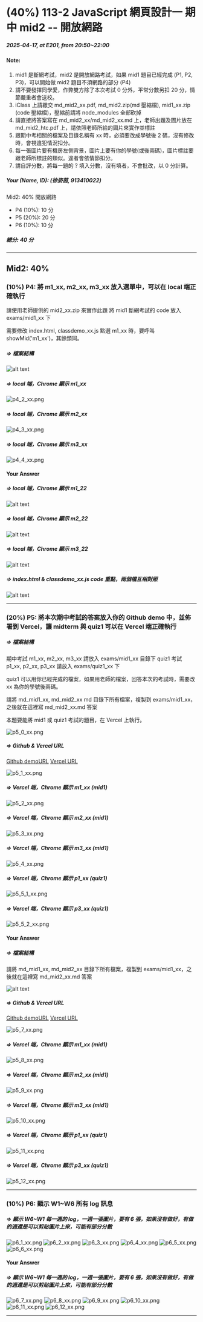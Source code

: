 # (40%) 113-2 JavaScript 網頁設計一 期中 mid2 -- 開放網路

##### 2025-04-17, at E201, from 20:50~22:00

#### Note:

1. mid1 是斷網考試，mid2 是開放網路考試，如果 mid1 題目已經完成 (P1, P2, P3)，可以開始做 mid2 題目不須網路的部分 (P4)
2. 請不要發揮同學愛，作弊雙方除了本次考試 0 分外，平常分數另扣 20 分，情節嚴重者會送校。
3. iClass 上請繳交 md_mid2_xx.pdf, md_mid2.zip(md 壓縮檔), mid1_xx.zip (code 壓縮檔)，壓縮前請將 node_modules 全部砍掉
4. 請直接將答案寫在 md_mid2_xx/md_mid2_xx.md 上，老師出題及圖片放在 md_mid2_htc.pdf 上，請依照老師所給的圖片來實作並標註
5. 跟期中考相關的檔案及目錄名稱有 xx 時，必須要改成學號後 2 碼，沒有修改時，會視違犯情況扣分。
6. 每一張圖片要有機房左側背景，圖片上要有你的學號(或後兩碼)，圖片標註要跟老師所標註的類似。違者會依情節扣分。
7. 請自評分數，將每一題的 ? 填入分數，沒有填者，不會批改，以 0 分計算。

##### Your (Name, ID): (徐姿茵, 913410022)

Mid2: 40% 開放網路

- P4 (10%): 10 分
- P5 (20%): 20 分
- P6 (10%): 10 分

##### 總分: 40 分

---

## Mid2: 40%

### (10%) P4: 將 m1_xx, m2_xx, m3_xx 放入選單中，可以在 local 端正確執行

請使用老師提供的 mid2_xx.zip 來實作此題
將 mid1 斷網考試的 code 放入 exams/mid1_xx 下

需要修改 index.html, classdemo_xx.js
點選 m1_xx 時，要呼叫 showMid('m1_xx')，其餘類同。

##### => 檔案結構

![alt text](p4-1.png)

##### => local 端，Chrome 顯示 m1_xx

![p4_2_xx.png](p4_2_xx.png)

##### => local 端，Chrome 顯示 m2_xx

![p4_3_xx.png](p4_3_xx.png)

##### => local 端，Chrome 顯示 m3_xx

![p4_4_xx.png](p4_4_xx.png)

#### Your Answer

##### => local 端，Chrome 顯示 m1_22

![alt text](p4-2.png)

##### => local 端，Chrome 顯示 m2_22

![alt text](p4-3.png)

##### => local 端，Chrome 顯示 m3_22

![alt text](p4-4.png)

##### => index.html & classdemo_xx.js code 重點，兩個檔互相對照

![alt text](p4-5.png)

---

### (20%) P5: 將本次期中考試的答案放入你的 Github demo 中，並佈署到 Vercel，讓 midterm 與 quiz1 可以在 Vercel 端正確執行

##### => 檔案結構

期中考試 m1_xx, m2_xx, m3_xx 請放入 exams/mid1_xx 目錄下
quiz1 考試 p1_xx, p2_xx, p3_xx 請放入 exams/quiz1_xx 下

quiz1 可以用你已經完成的檔案，如果用老師的檔案，回答本次的考試時，需要改 xx 為你的學號後兩碼。

請將 md_mid1_xx, md_mid2_xx md 目錄下所有檔案，複製到 exams/mid1_xx，之後就在這裡寫 md_mid2_xx.md 答案

本題要能將 mid1 或 quiz1 考試的題目，在 Vercel 上執行。

![p5_0_xx.png](p5_0_xx.png)

##### => Github & Vercel URL

[Github demoURL]()
[Vercel URL]()

![p5_1_xx.png](p5_1_xx.png)

##### => Vercel 端，Chrome 顯示 m1_xx (mid1)

![p5_2_xx.png](p5_2_xx.png)

##### => Vercel 端，Chrome 顯示 m2_xx (mid1)

![p5_3_xx.png](p5_3_xx.png)

##### => Vercel 端，Chrome 顯示 m3_xx (mid1)

![p5_4_xx.png](p5_4_xx.png)

##### => Vercel 端，Chrome 顯示 p1_xx (quiz1)

![p5_5_1_xx.png](p5_5_1_xx.png)

##### => Vercel 端，Chrome 顯示 p3_xx (quiz1)

![p5_5_2_xx.png](p5_5_2_xx.png)

#### Your Answer

##### => 檔案結構

請將 md_mid1_xx, md_mid2_xx 目錄下所有檔案，複製到 exams/mid1_xx，之後就在這裡寫 md_mid2_xx.md 答案

![alt text](p5-1.png)

##### => Github & Vercel URL

[Github demoURL]()
[Vercel URL]()

![p5_7_xx.png](p5_7_xx.png)

##### => Vercel 端，Chrome 顯示 m1_xx (mid1)

![p5_8_xx.png](p5_8_xx.png)

##### => Vercel 端，Chrome 顯示 m2_xx (mid1)

![p5_9_xx.png](p5_9_xx.png)

##### => Vercel 端，Chrome 顯示 m3_xx (mid1)

![p5_10_xx.png](p5_10_xx.png)

##### => Vercel 端，Chrome 顯示 p1_xx (quiz1)

![p5_11_xx.png](p5_11_xx.png)

##### => Vercel 端，Chrome 顯示 p3_xx (quiz1)

![p5_12_xx.png](p5_12_xx.png)

---

### (10%) P6: 顯示 W1~W6 所有 log 訊息

##### => 顯示 W6~W1 每一週的 log，一週一張圖片，要有 6 張，如果沒有做好，有做的週還是可以剪貼圖片上來，可能有部分分數

![p6_1_xx.png](p6_1_xx.png)
![p6_2_xx.png](p6_2_xx.png)
![p6_3_xx.png](p6_3_xx.png)
![p6_4_xx.png](p6_4_xx.png)
![p6_5_xx.png](p6_5_xx.png)
![p6_6_xx.png](p6_6_xx.png)

#### Your Answer

##### => 顯示 W6~W1 每一週的 log，一週一張圖片，要有 6 張，如果沒有做好，有做的週還是可以剪貼圖片上來，可能有部分分數

![p6_7_xx.png](p6_7_xx.png)
![p6_8_xx.png](p6_8_xx.png)
![p6_9_xx.png](p6_9_xx.png)
![p6_10_xx.png](p6_10_xx.png)
![p6_11_xx.png](p6_11_xx.png)
![p6_12_xx.png](p6_12_xx.png)

---
